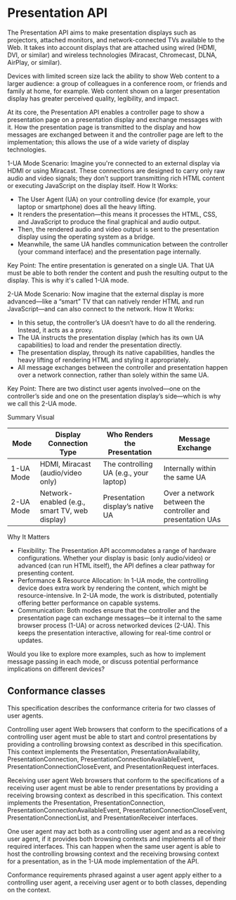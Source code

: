 # Presentation API

The Presentation API aims to make presentation displays such as projectors, attached monitors, and network-connected TVs available to the Web. It takes into account displays that are attached using wired (HDMI, DVI, or similar) and wireless technologies (Miracast, Chromecast, DLNA, AirPlay, or similar).

Devices with limited screen size lack the ability to show Web content to a larger audience: a group of colleagues in a conference room, or friends and family at home, for example. Web content shown on a larger presentation display has greater perceived quality, legibility, and impact.

At its core, the Presentation API enables a controller page to show a presentation page on a presentation display and exchange messages with it. How the presentation page is transmitted to the display and how messages are exchanged between it and the controller page are left to the implementation; this allows the use of a wide variety of display technologies.

1-UA Mode
Scenario:
Imagine you're connected to an external display via HDMI or using Miracast. These connections are designed to carry only raw audio and video signals; they don’t support transmitting rich HTML content or executing JavaScript on the display itself.
How It Works:
- The User Agent (UA) on your controlling device (for example, your laptop or smartphone) does all the heavy lifting.
- It renders the presentation—this means it processes the HTML, CSS, and JavaScript to produce the final graphical and audio output.
- Then, the rendered audio and video output is sent to the presentation display using the operating system as a bridge.
- Meanwhile, the same UA handles communication between the controller (your command interface) and the presentation page internally.

Key Point:
The entire presentation is generated on a single UA. That UA must be able to both render the content and push the resulting output to the display. This is why it's called 1-UA mode.

2-UA Mode
Scenario:
Now imagine that the external display is more advanced—like a “smart” TV that can natively render HTML and run JavaScript—and can also connect to the network.
How It Works:
- In this setup, the controller’s UA doesn’t have to do all the rendering. Instead, it acts as a proxy.
- The UA instructs the presentation display (which has its own UA capabilities) to load and render the presentation directly.
- The presentation display, through its native capabilities, handles the heavy lifting of rendering HTML and styling it appropriately.
- All message exchanges between the controller and presentation happen over a network connection, rather than solely within the same UA.

Key Point:
There are two distinct user agents involved—one on the controller’s side and one on the presentation display’s side—which is why we call this 2-UA mode.

Summary Visual

| Mode | Display Connection Type | Who Renders the Presentation | Message Exchange | 
| -----| ------------------------|------------------------------| -----------------|
| 1-UA Mode | HDMI, Miracast (audio/video only) | The controlling UA (e.g., your laptop) | Internally within the same UA | 
| 2-UA Mode | Network-enabled (e.g., smart TV, web display) | Presentation display’s native UA | Over a network between the controller and presentation UAs | 



Why It Matters
- Flexibility:
The Presentation API accommodates a range of hardware configurations. Whether your display is basic (only audio/video) or advanced (can run HTML itself), the API defines a clear pathway for presenting content.
- Performance & Resource Allocation:
In 1-UA mode, the controlling device does extra work by rendering the content, which might be resource-intensive. In 2-UA mode, the work is distributed, potentially offering better performance on capable systems.
- Communication:
Both modes ensure that the controller and the presentation page can exchange messages—be it internal to the same browser process (1-UA) or across networked devices (2-UA). This keeps the presentation interactive, allowing for real-time control or updates.

Would you like to explore more examples, such as how to implement message passing in each mode, or discuss potential performance implications on different devices?

## Conformance classes

This specification describes the conformance criteria for two classes of user agents.

Controlling user agent
Web browsers that conform to the specifications of a controlling user agent must be able to start and control presentations by providing a controlling browsing context as described in this specification. This context implements the Presentation, PresentationAvailability, PresentationConnection, PresentationConnectionAvailableEvent, PresentationConnectionCloseEvent, and PresentationRequest interfaces.

Receiving user agent
Web browsers that conform to the specifications of a receiving user agent must be able to render presentations by providing a receiving browsing context as described in this specification. This context implements the Presentation, PresentationConnection, PresentationConnectionAvailableEvent, PresentationConnectionCloseEvent, PresentationConnectionList, and PresentationReceiver interfaces.

One user agent may act both as a controlling user agent and as a receiving user agent, if it provides both browsing contexts and implements all of their required interfaces. This can happen when the same user agent is able to host the controlling browsing context and the receiving browsing context for a presentation, as in the 1-UA mode implementation of the API.

Conformance requirements phrased against a user agent apply either to a controlling user agent, a receiving user agent or to both classes, depending on the context.

